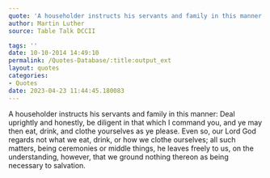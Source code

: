 ```yaml
---
quote: 'A householder instructs his servants and family in this manner: Deal uprightly and honestly, be diligent in that which I command you, and ye may then eat, drink, and clothe yourselves as ye please.'
author: Martin Luther
source: Table Talk DCCII

tags: ''
date: 10-10-2014 14:49:10
permalink: /Quotes-Database/:title:output_ext
layout: quotes
categories:
- Quotes
date: 2023-04-23 11:44:45.180083
---
```

A householder instructs his servants and family in this manner: Deal uprightly and honestly, be diligent in that which I command you, and ye may then eat, drink, and clothe yourselves as ye please. Even so, our Lord God regards not what we eat, drink, or how we clothe ourselves; all such matters, being ceremonies or middle things, he leaves freely to us, on the understanding, however, that we ground nothing thereon as being necessary to salvation.
